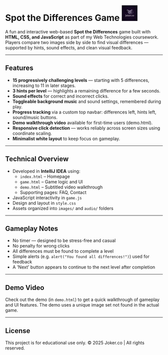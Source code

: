 # Spot the Differences Game <img src="assets/jokerco.gif" alt="Joker.co Logo" width="50"/>

A fun and interactive web-based **Spot the Differences** game built with **HTML, CSS, and JavaScript** as part of my Web Technologies coursework. Players compare two images side by side to find visual differences — supported by hints, sound effects, and clean visual feedback.

---

##  Features

- **15 progressively challenging levels** — starting with 5 differences, increasing to 11 in later stages.
- **3 hints per level** — highlights a remaining difference for a few seconds.
- **Sound effects** for correct and incorrect clicks.
- **Toggleable background music** and sound settings, remembered during play.
- **Progress tracking** via a custom top navbar: differences left, hints left, sound/music buttons.
- **Demo walkthrough video** available for first-time users (demo.html).
- **Responsive click detection** — works reliably across screen sizes using coordinate scaling.
- **Minimalist white layout** to keep focus on gameplay.

---

## Technical Overview

- Developed in **IntelliJ IDEA** using:
  - `index.html` – Homepage
  - `game.html` – Game logic and UI
  - `demo.html` – Subtitled video walkthrough
  - Supporting pages: FAQ, Contact
- JavaScript interactivity in `game.js`
- Design and layout in `style.css`
- Assets organized into `images/` and `audio/` folders

---

## Gameplay Notes

- No timer — designed to be stress-free and casual
- No penalty for wrong clicks
- All differences must be found to complete a level
- Simple alerts (e.g. `alert("You found all differences!")`) used for feedback
- A 'Next' button appears to continue to the next level after completion

---

## Demo Video

Check out the demo (in `demo.html`) to get a quick walkthrough of gameplay and UI features.
The demo uses a unique image set not found in the actual game.

---

## License

This project is for educational use only.
© 2025 Joker.co | All rights reserved.


